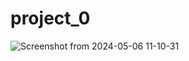 # project_0
![Screenshot from 2024-05-06 11-10-31](https://github.com/Ibnoukhalkanezakaria/Zero./assets/115167359/9f8a6402-2523-4bb4-a32a-34cd21f774e1)
